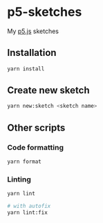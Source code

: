 # p5-sketches

My [p5.js](https://p5js.org/) sketches

## Installation

```sh
yarn install
```

## Create new sketch

```sh
yarn new:sketch <sketch name>
```

## Other scripts

### Code formatting

```sh
yarn format
```

### Linting

```sh
yarn lint

# with autofix
yarn lint:fix
```
